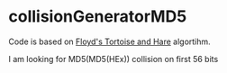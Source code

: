 # collisionGeneratorMD5

Code is based on [Floyd's Tortoise and Hare](https://en.wikipedia.org/wiki/Cycle_detection#Floyd's_Tortoise_and_Hare) algortihm.

I am looking for MD5(MD5(HEx)) collision on first 56 bits
